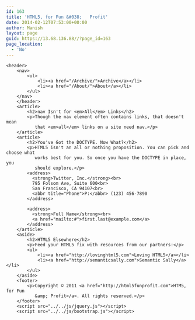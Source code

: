 ```yaml
---
id: 163
title: 'HTML5, for Fun &#038;	Profit'
date: 2014-02-12T07:53:00+00:00
author: Manish
layout: page
guid: https://13.68.136.88//?page_id=163
page_location:
  - 'No'
---
```

	<header>		
		<nav>
			<ul>
				<li><a href="/Archive/">Archive</a></li>
				<li><a href="/About/">About</a></li>
			</ul>
		</nav>
		</header>
		<article>
			<h2>nav Isn't for <em>All</em> Links</h2>
			<p>Though the nav element often contains links, that doesn't mean
			   that <em>all</em> links on a site need nav.</p>
		</article>
		<article>
			<h2>You've Got the DOCTYPE. Now What?</h2>
			<p>HTML5 isn't an all or nothing proposition. You can pick and choose what
			   works best for you. So once you have the DOCTYPE in place, you
			   should explore.</p>
			<address>
			  <strong>Twitter, Inc.</strong><br>
			  795 Folsom Ave, Suite 600<br>
			  San Francisco, CA 94107<br>
			  <abbr title="Phone">P:</abbr> (123) 456-7890
			</address>
			 
			<address>
			  <strong>Full Name</strong><br>
			  <a href="mailto:#">first.last@example.com</a>
			</address>
		</article>
		<aside>
			<h2>HTML5 Elsewhere</h2>
			<p>Feed your HTML5 fix with resources from our partners:</p>
			<ul>
				<li><a href="http://lovinghtml5.com">Loving HTML5</a></li>
				<li><a href="http://semanticsally.com">Semantic Sally</a></li>
			</ul>
		</aside>
		<footer>
			<p>Copyright © 2011 <a href="http://html5funprofit.com">HTM5, for Fun
			   &amp; Profit</a>. All rights reserved.</p>
		</footer>
		<script src="../../js/jquery.js"></script>
		<script src="../../js/bootstrap.js"></script>



